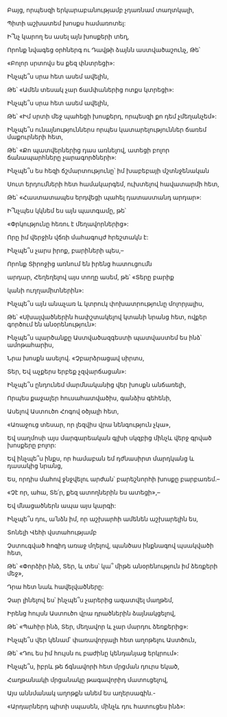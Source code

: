 Բայց, որպեսզի երկարաբանությամբ չդառնամ տաղտկալի,

Պիտի աշխատեմ խոսքս համառոտել:

Ի՞նչ կարող ես ասել այն խոսքերի տեղ,

Որոնք նվագեց օրհներգ ու Դավթի ձայնն աստվածաշունչ, Թե՝

«Բոլոր սրտովս ես քեզ փնտրեցի»:

Ինչպե՞ս սրա հետ ասեմ ավելին,

Թե՝ «Ամեն տեսակ չար ճամփաներից ոտքս կտրեցի»:

Ինչպե՞ս սրա հետ ասեմ ավելին,

Թե՝ «Իմ սրտի մեջ պահեցի խոսքերդ, որպեսզի քո դեմ չմեղանչեմ»:

Ինչպե՞ս ունայնություններս որպես կատարելություններ ճառեմ մաքուրների հետ,

Թե՝ «Քո պատվերներից դաս առնելով, ատեցի բոլոր ճանապարհները չարագործների»:

Ինչպե՞ս ես հեզի ճշմարտությունը՝ իմ խաբեբայի մշտնջենական

Սուտ երդումների հետ համակարգեմ, ուխտելով հավատարմի հետ,

Թե՝ «Հաստատապես երդվեցի պահել դատաստանդ արդար»:

Ի՞նչպես կկնեմ ես այն պատգամը, թե՝

«Փրկությունը հեռու է մեղավորներից»:

Որը իմ վերջին վճռի մահագույժ հրեշտակն է:

Ինչպե՞ս չարս իրոք, բարիների պես,– 

Որոնք Տիրոջից առնում են իրենց հատուցումն

արդար, Հեղեղելով այս տողը ասեմ, թե՝ «Տերը բարիք

կանի ուղղամիտներին»:

Ինչպե՞ս այն անաչառ և կտրուկ փոխատրությունը մոլորյալիս,

Թե՝ «Սխալվածներին հափշտակելով կտանի նրանց հետ, ովքեր գործում են անօրենություն»:

Ինչպե՞ս պարծանքը Աստվածազգեստի պատվաստեմ ես ինձ՝ ամոթահարիս,

Նրա խոսքն ասելով. «Չբարձրացավ սիրտս,

Տեր, Եվ աչքերս երբեք չզվարճացան»:

Ինչպե՞ս ընդունեմ մարմնականից վեր խոսքն անճառելի,

Որպես քաջալեր հուսահատվածիս, գանձիս գեհենի,

Ասելով Աստուծո Հոգով օծյալի հետ,

«Առաջուց տեսար, որ լեզվիս վրա նենգություն չկա»,

Եվ սաղմոսի այս մարգարեական գլխի սկզբից մինչև վերջ գրված խոսքերը բոլոր:

Եվ ինչպե՞ս ինքս, որ համաբան եմ դժնասիրտ մարդկանց և դասակից նրանց,

Ես, որդիս մահով ջնջվելու արժան՝ բարեշնորհի խոսքը բարբառեմ.–

«Չէ որ, ահա, Տե՛ր, քեզ ատողներին ես ատեցի»,–

Եվ մնացածներն ապա այս կարգի:

Ինչպե՞ս դու, ա՛նձն իմ, որ աշխարհի ամենեն աշխարելին ես,

Տոնելի Վեհի վստահությամբ

Չստուգված հոգիդ առաջ մղելով, պանծաս ինքնագով պսակվածի հետ,

Թե՝ «Փորձիր ինձ, Տեր, և տես՝ կա՞ միթե անօրենություն իմ ձեռքերի մեջ»,

Դրա հետ նաև հավելվածները:

Չար լինելով ես՝ ինչպե՞ս չարերից ազատվել մաղթեմ,

Իրենց հույսն Աստուծո վրա դրածներին ձայնակցելով,

Թե՝ «Պահիր ինձ, Տեր, մեղավոր և չար մարդու ձեռքերից»:

Ինչպե՞ս վեր կենամ՝ փառավորյալի հետ աղոթելու Աստծուն,

Թե՝ «Դու ես իմ հույսն ու բաժինը կենդանյաց երկրում»:

Ինչպե՞ս, իբրև թե ճգնավորի հետ մրցման դուրս եկած,

Հաղթանակի մրցանակը թագավորիդ մատուցելով,

Այս աննմանակ աղոթքն անեմ ես աղերսագին.-

«Արդարներդ պիտի սպասեն, մինչև դու հատուցես ինձ»: